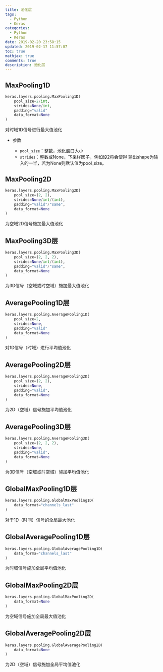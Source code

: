 ```yaml
---
title: 池化层
tags:
  - Python
  - Keras
categories:
  - Python
  - Keras
date: 2019-02-20 23:58:15
updated: 2019-02-17 11:57:07
toc: true
mathjax: true
comments: true
description: 池化层
---
```


##	MaxPooling1D

```python
keras.layers.pooling.MaxPooling1D(
	pool_size=2/int,
	strides=None/int,
	padding="valid"
	data_format=None
)
```

对时域1D信号进行最大值池化

-	参数

	-	`pool_size`：整数，池化窗口大小
	-	`strides`：整数或None，下采样因子，例如设2将会使得
		输出shape为输入的一半，若为None则默认值为pool_size。

##	MaxPooling2D

```python
keras.layers.pooling.MaxPooling2D(
	pool_size=(2, 2),
	strides=None/int/(int),
	padding="valid"/"same",
	data_format=None
)
```

为空域2D信号施加最大值池化 

##	MaxPooling3D层

```python
keras.layers.pooling.MaxPooling3D(
	pool_size=(2, 2, 2),
	strides=None/int/(int),
	padding="valid"/"same",
	data_format=None
)
```

为3D信号（空域或时空域）施加最大值池化

##	AveragePooling1D层

```python
keras.layers.pooling.AveragePooling1D(
	pool_size=2,
	strides=None,
	padding="valid"
	data_format=None
)
```
对1D信号（时域）进行平均值池化

##	AveragePooling2D层

```python
keras.layers.pooling.AveragePooling2D(
	pool_size=(2, 2),
	strides=None,
	padding="valid",
	data_format=None
)
```

为2D（空域）信号施加平均值池化


##	AveragePooling3D层

```python
keras.layers.pooling.AveragePooling3D(
	pool_size=(2, 2, 2),
	strides=None,
	padding="valid",
	data_format=None
)
```

为3D信号（空域或时空域）施加平均值池化

##	GlobalMaxPooling1D层

```python
keras.layers.pooling.GlobalMaxPooling1D(
	data_format="channels_last"
)
```

对于1D（时间）信号的全局最大池化

##	GlobalAveragePooling1D层

```python
keras.layers.pooling.GlobalAveragePooling1D(
	data_forma="channels_last"
)
```

为时域信号施加全局平均值池化

##	GlobalMaxPooling2D层

```python
keras.layers.pooling.GlobalMaxPooling2D(
	data_format=None
)
```
为空域信号施加全局最大值池化

##	GlobalAveragePooling2D层

```python
keras.layers.pooling.GlobalAveragePooling2D(
	data_format=None
)
```

为2D（空域）信号施加全局平均值池化

